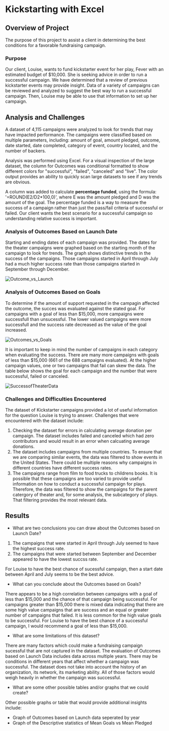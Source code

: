 # Kickstarting with Excel

## Overview of Project
The purpose of this project to assist a client in determining the best conditions for a favorable fundraising campaign. 

### Purpose
Our client, Louise, wants to fund kickstarter event for her play, Fever with an estimated budget of $10,000. She is seeking advice in order to run a successful campaign. We have determined that a review of previous kickstarter events may provide insight.  Data of a variety of campaigns can be reviewed and analyzed to suggest the best way to run a successful campaign. Then, Louise may be able to use that information to set up her campaign. 


## Analysis and Challenges
A dataset of 4,115 campaigns were analyzed to look for trends that may have impacted performance.  The campaigns were classified based on multiple parameters, including: amount of goal, amount pledged, outcome, date started, date completed, category of event, country located, and the number of backers. 

Analysis was performed using Excel. 
For a visual inspection of the large dataset, the column for Outcomes was conditional formatted to show different colors for "successful", "failed", "canceled" and "live".  The color output provides an ability to quickly scan large datasets to see if any trends are obvious. 

A column was added to calculate **percentage funded**, using the formula: '=ROUND(E2/D2*100,0)', where E was the amount pledged and D was the amount of the goal.  The percentage funded is a way to measure the success of a campaign rather than just the pass/fail criteria of successful or failed.  Our client wants the best scenario for a successful campaign so understanding relative success is important. 

 

### Analysis of Outcomes Based on Launch Date

Starting and ending dates of each campaign was provided.  The dates for the theater campaigns were graphed based on the starting month of the campaign to look for trends.  The graph shows distinctive trends in the success of the campaigns.  Those campaigns started in April through July had a much higher success rate than those campaigns started in September through December. 

![Outcome_vs_Launch](https://user-images.githubusercontent.com/98054953/156898860-ca4f18f2-32be-4753-aa89-0c23aedd6552.png)



      
    

### Analysis of Outcomes Based on Goals

To determine if the amount of support requested in the campagin affected the outcome, the succes was evaluated against the stated goal.  For campaigns with a goal of less than $15,000, more campaigns were successfull than unsucessful.  The lower valued campaigns were more successfull and the success rate decreased as the value of the goal increased. 

![Outcomes_vs_Goals](https://user-images.githubusercontent.com/98054953/156898832-7083c62b-ec42-4024-9feb-e10444bb1fac.png)

It is important to keep in mind the number of campaigns in each category when evaluating the success.  There are many more campaigns with goals of less than $15,000 (661 of the 688 campaigns evaluated).  At the higher campaign values, one or two campaigns that fail can skew the data. The table below shows the goal for each campaign and the number that were successful, failed or canceled.  

![SuccessofTheaterData](https://user-images.githubusercontent.com/98054953/156897426-efe06816-32c9-43e6-8ec4-bac575ed5612.png)


### Challenges and Difficulties Encountered

The dataset of Kickstarter campaigns provided a lot of useful information for the question Louise is trying to answer. Challenges that were encountered with the dataset include: 

1. Checking the dataset for errors in calculating average donation per campaign. The dataset includes failed and canceled which had zero contributors and would result in an error when calcuating average donations. 
2. The dataset includes campaigns from multiple countries.  To ensure that we are comparing similar events, the data was filtered to show events in the United States. There could be multiple reasons why campaigns in different countries have different success rates. 
3. The campaigns range from film to food trucks to childrens books. It is possible that these campaigns are too varied to provide useful information on how to conduct a successful campaign for plays. Therefore, the data was filtered to show the campaigns for the parent catergory of theater and, for some analysis, the subcategory of plays.  That filtering provides the most relevant data. 

## Results

- What are two conclusions you can draw about the Outcomes based on Launch Date?


1. The campaigns that were started in April through July seemed to have the highest success rate. 
2. The campaigns that were started between September and December appeared to have the lowest succss rate. 

For Louise to have the best chance of sucessful campaign, then a start date between April and July seems to be the best advice. 


- What can you conclude about the Outcomes based on Goals?

There appears to be a high correlation between campaigns with a goal of less than $15,000 and the chance of that campaign being successful.  For campaigns greater than $15,000 there is mixed data indicating that there are some high value campaigns that are success and an equal or greater number of campaigns that failed. It is less common for the high value goals to be successful.  For Louise to have the best chance of a successful campaign, I would recommend a goal of less than $15,000.

- What are some limitations of this dataset?

There are many factors which could make a fundraising campaign sucessful that are not captured in the dataset.  The evaluation of Outcomes based on Launch Data includes data across multiple years. There may be conditions in different years that affect whether a campaign was successful.  The dataset does not take into account the history of an organization, its network, its marketing ability.  All of those factors would weigh heavily in whether the campaign was successful. 


- What are some other possible tables and/or graphs that we could create?

Other possible graphs or table that would provide additional insights include: 
- Graph of Outcomes based on Launch data seperated by year
- Graph of the Descriptive statistics of Mean Goals vs Mean Pledged

